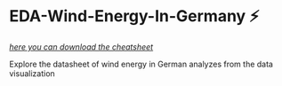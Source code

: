 # EDA-Wind-Energy-In-Germany :zap:
[*here you can download the cheatsheet*](https://www.kaggle.com/blastchar/telco-customer-churn) 

Explore the datasheet of wind energy in German analyzes from the data visualization 
  
 
 

